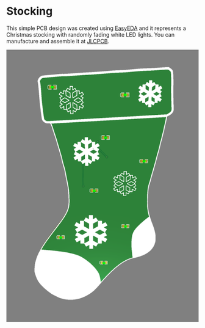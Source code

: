 # Stocking

This simple PCB design was created using [EasyEDA](http://EasyEDA.com) and it represents a Christmas stocking with randomly fading white LED lights. You can manufacture and assemble it at [JLCPCB](https://jlcpcb.com/).

![PCB Top](1.png)

